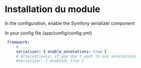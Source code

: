 # Installation du module

In the configuration, enable the Symfony serializer component
 
In your config file (app/config/config.yml)
 
```app/config/config.yml
 framework:
     # ...
     serializer: { enable_annotations: true }
     # Alternatively, if you don't want to use annotations
     #serializer: { enabled: true }
```

